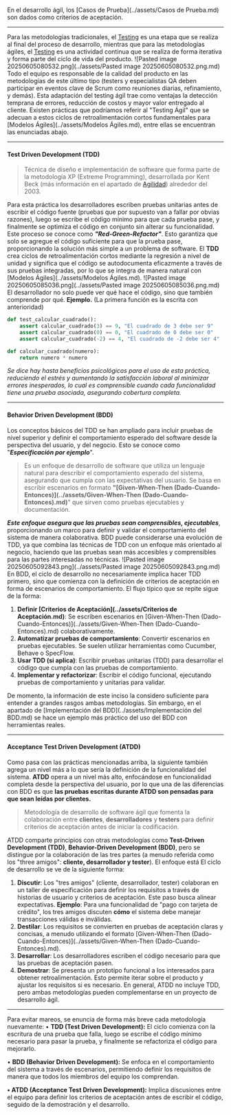 En el desarrollo ágil, los [Casos de Prueba](../assets/Casos de Prueba.md) son dados como criterios de aceptación.
****
Para las metodologías tradicionales, el [Testing](../assets/Testing.md) es una etapa que se realiza al final del proceso de desarrollo, mientras que para las metodologías ágiles, el [Testing](../assets/Testing.md) es una actividad continua que se realiza de forma iterativa y forma parte del ciclo de vida del producto.
![Pasted image 20250605080532.png](../assets/Pasted image 20250605080532.png.md)
Todo el equipo es responsable de la calidad del producto en las metodologías de este último tipo (testers y especialistas QA deben participar en eventos clave de Scrum como reuniones diarias, refinamiento, y demás). 
Esta adaptación del testing ágil trae como ventajas la detección temprana de errores, reducción de costos y mayor valor entregado al cliente. Existen prácticas que podríamos referir al "Testing Ágil" que se adecuan a estos ciclos de retroalimentación cortos fundamentales para [Modelos Ágiles](../assets/Modelos Ágiles.md), entre ellas se encuentran las enunciadas abajo.
****
#### **Test Driven Development (TDD)**

> Técnica de diseño e implementación de software que forma parte de la metodología XP (Extreme Programming), desarrollada por Kent Beck (más información en el apartado de [Agilidad](../assets/Agilidad.md)) alrededor del 2003. 

Para esta práctica los desarrolladores escriben pruebas unitarias antes de escribir el código fuente (pruebas que por supuesto van a fallar por obvias razones), luego se escribe el código mínimo para que cada prueba pase, y finalmente se optimiza el código en conjunto sin alterar su funcionalidad. Este proceso se conoce como ***"Red-Green-Refactor"***.
Esto garantiza que solo se agregue el código suficiente para que la prueba pase, proporcionando la solución más simple a un problema de software.
El **TDD** crea ciclos de retroalimentación cortos mediante la regresión a nivel de unidad y significa que el código se autodocumenta eficazmente a través de sus pruebas integradas, por lo que se integra de manera natural con [Modelos Ágiles](../assets/Modelos Ágiles.md).
![Pasted image 20250605085036.png](../assets/Pasted image 20250605085036.png.md)
El desarrollador no solo puede ver qué hace el código, sino que también comprende por qué.
**Ejemplo.** (La primera función es la escrita con anterioridad)
```python
def test_calcular_cuadrado():
    assert calcular_cuadrado(3) == 9, "El cuadrado de 3 debe ser 9"
    assert calcular_cuadrado(0) == 0, "El cuadrado de 0 debe ser 0"
    assert calcular_cuadrado(-2) == 4, "El cuadrado de -2 debe ser 4"

def calcular_cuadrado(numero):
    return numero * numero
```

*Se dice hay hasta beneficios psicológicos para el uso de esta práctica, reduciendo el estrés y aumentando la satisfacción laboral al minimizar errores inesperados, lo cual es comprensible cuando cada funcionalidad tiene una prueba asociada, asegurando cobertura completa.*
****
#### **Behavior Driven Development (BDD)**
Los conceptos básicos del TDD se han ampliado para incluir pruebas de nivel superior y definir el comportamiento esperado del software desde la perspectiva del usuario, y del negocio. Esto se conoce como "***Especificación por ejemplo***".

> Es un enfoque de desarrollo de software que utiliza un lenguaje natural para describir el comportamiento esperado del sistema, asegurando que cumpla con las expectativas del usuario. Se basa en escribir escenarios en formato **"[Given-When-Then (Dado-Cuando-Entonces)](../assets/Given-When-Then (Dado-Cuando-Entonces).md)**" que sirven como pruebas ejecutables y documentación.

***Este enfoque asegura que las pruebas sean comprensibles, ejecutables***, proporcionando un marco para definir y validar el comportamiento del sistema de manera colaborativa.
BDD puede considerarse una evolución de TDD, ya que combina las técnicas de TDD con un enfoque más orientado al negocio, haciendo que las pruebas sean más accesibles y comprensibles para las partes interesadas no técnicas.
![Pasted image 20250605092843.png](../assets/Pasted image 20250605092843.png.md)
En BDD, el ciclo de desarrollo no necesariamente implica hacer TDD primero, sino que comienza con la definición de criterios de aceptación en forma de escenarios de comportamiento. El flujo típico que se repite sigue de la forma:
1. **Definir [Criterios de Aceptación](../assets/Criterios de Aceptación.md)**: Se escriben escenarios en [Given-When-Then (Dado-Cuando-Entonces)](../assets/Given-When-Then (Dado-Cuando-Entonces).md) colaborativamente.
2. **Automatizar pruebas de comportamiento**: Convertir escenarios en pruebas ejecutables. Se suelen utilizar herramientas como Cucumber, Behave o SpecFlow.
3. **Usar TDD (si aplica)**: Escribir pruebas unitarias (TDD) para desarrollar el código que cumpla con las pruebas de comportamiento.
4. **Implementar y refactorizar**: Escribir el código funcional, ejecutando pruebas de comportamiento y unitarias para validar.

De momento, la información de este inciso la considero suficiente para entender a grandes rasgos ambas metodologías. Sin embargo, en el apartado de [Implementación del BDD](../assets/Implementación del BDD.md) se hace un ejemplo más práctico del uso del BDD con herramientas reales.
****
#### **Acceptance Test Driven Development (ATDD)**
Como pasa con las prácticas mencionadas arriba, la siguiente también agrega un nivel más a lo que sería la definición de la funcionalidad del sistema. **ATDD** opera a un nivel más alto, enfocándose en funcionalidad completa desde la perspectiva del usuario, por lo que una de las diferencias con BDD es que **las pruebas escritas durante ATDD son pensadas para que sean leídas por clientes.**

> Metodología de desarrollo de software ágil que fomenta la colaboración entre **clientes**, **desarrolladores** y **testers** para definir criterios de aceptación antes de iniciar la codificación.

ATDD comparte principios con otras metodologías como **Test-Driven Development (TDD)**, **Behavior-Driven Development (BDD)**, pero se distingue por la colaboración de las tres partes (a menudo referida como los "three amigos": **cliente, desarrollador y tester**). El enfoque está 
El ciclo de desarrollo se ve de la siguiente forma:
1. **Discutir**: Los "tres amigos" (cliente, desarrollador, tester) colaboran en un taller de especificación para definir los requisitos a través de historias de usuario y criterios de aceptación. Este paso busca alinear expectativas. **Ejemplo**: Para una funcionalidad de "pago con tarjeta de crédito", los tres amigos discuten **cómo** el sistema debe manejar transacciones válidas e inválidas.
2. **Destilar**: Los requisitos se convierten en pruebas de aceptación claras y concisas, a menudo utilizando el formato [Given-When-Then (Dado-Cuando-Entonces)](../assets/Given-When-Then (Dado-Cuando-Entonces).md).
3. **Desarrollar**: Los desarrolladores escriben el código necesario para que las pruebas de aceptación pasen.
4. **Demostrar**: Se presenta un prototipo funcional a los interesados para obtener retroalimentación. Esto permite iterar sobre el producto y ajustar los requisitos si es necesario.
En general, ATDD no incluye TDD, pero ambas metodologías pueden complementarse en un proyecto de desarrollo ágil.
****
Para evitar mareos, se enuncia de forma más breve cada metodología nuevamente:
• **TDD (Test Driven Development):** El ciclo comienza con la escritura de una prueba que falla, luego se escribe el código mínimo necesario para pasar la prueba, y finalmente se refactoriza el código para mejorarlo.

• **BDD (Behavior Driven Development):** Se enfoca en el comportamiento del sistema a través de escenarios, permitiendo definir los requisitos de manera que todos los miembros del equipo los comprendan. 

**• ATDD (Acceptance Test Driven Development):** Implica discusiones entre el equipo para definir los criterios de aceptación antes de escribir el código, seguido de la demostración y el desarrollo.